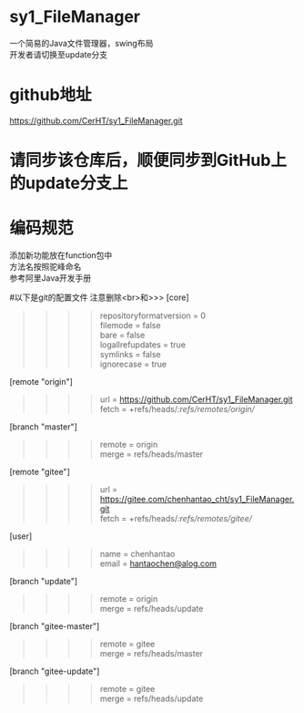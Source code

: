 # sy1_FileManager
一个简易的Java文件管理器，swing布局<br>
开发者请切换至update分支

# github地址
https://github.com/CerHT/sy1_FileManager.git
# 请同步该仓库后，顺便同步到GitHub上的update分支上

# 编码规范
添加新功能放在function包中<br>
方法名按照驼峰命名<br>
参考阿里Java开发手册<br>

#以下是git的配置文件 注意删除\<br>和\>>>
[core]<br>
>>>>repositoryformatversion = 0<br>
>>>>filemode = false<br>
>>>>bare = false<br>
>>>>logallrefupdates = true<br>
>>>>symlinks = false<br>
>>>>ignorecase = true<br>

[remote "origin"]<br>
>>>>url = https://github.com/CerHT/sy1_FileManager.git<br>
>>>>fetch = +refs/heads/*:refs/remotes/origin/*<br>

[branch "master"]<br>
>>>>remote = origin<br>
>>>>merge = refs/heads/master<br>

[remote "gitee"]<br>
>>>>url = https://gitee.com/chenhantao_cht/sy1_FileManager.git<br>
>>>>fetch = +refs/heads/*:refs/remotes/gitee/*<br>

[user]<br>
>>>>name = chenhantao<br>
>>>>email = hantaochen@alog.com<br>

[branch "update"]<br>
>>>>remote = origin<br>
>>>>merge = refs/heads/update<br>

[branch "gitee-master"]<br>
>>>>remote = gitee<br>
>>>>merge = refs/heads/master<br>

[branch "gitee-update"]<br>
>>>>remote = gitee<br>
>>>>merge = refs/heads/update <br>
